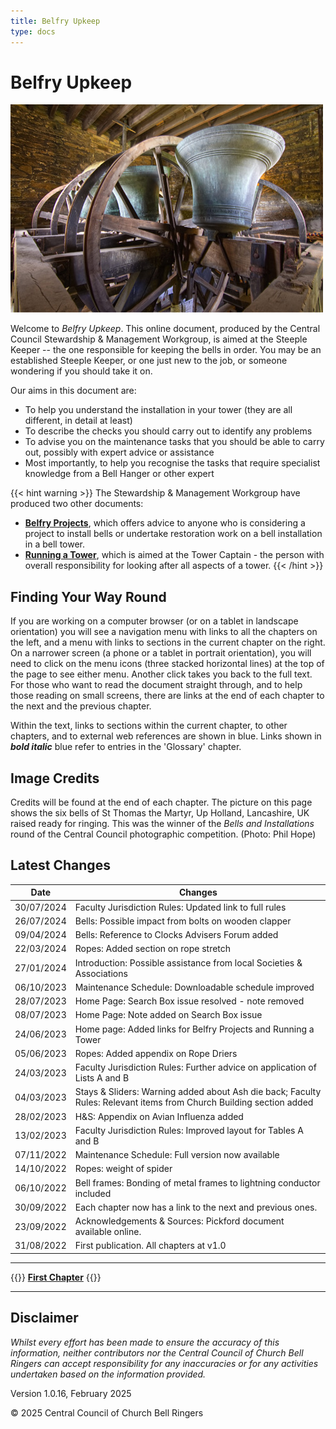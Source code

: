 ```yaml
---
title: Belfry Upkeep
type: docs
---
```




# Belfry Upkeep

![Up Holland bells raised ready for ringing](up-holland-bells.jpg)

Welcome to *Belfry Upkeep*. This online document, produced by the Central Council Stewardship & Management Workgroup, is aimed at the Steeple Keeper -- the one responsible for keeping the bells in order. You may be an established Steeple Keeper, or one just new to the job, or someone wondering if you should take it on.

Our aims in this document are:

- To help you understand the installation in your tower (they are all different, in detail at least)
- To describe the checks you should carry out to identify any problems
- To advise you on the maintenance tasks that you should be able to carry out, possibly with expert advice or assistance
- Most importantly, to help you recognise the tasks that require specialist knowledge from a Bell Hanger or other expert

{{< hint warning >}}
The Stewardship & Management Workgroup have produced two other
documents:
  - **[Belfry Projects](https://belfryprojects.cccbr.org.uk/)**, which
    offers advice to anyone who is considering a project to install
    bells or undertake restoration work on a bell installation in a bell
    tower.
 - **[Running a Tower](https://runningatower.cccbr.org.uk/)**, which is
    aimed at the Tower Captain - the person with overall responsibility
    for looking after all aspects of a tower.
{{< /hint >}}

## Finding Your Way Round

If you are working on a computer browser (or on a tablet in landscape orientation) you will see a navigation menu with links to all the chapters on the left, and a menu with links to sections in the current chapter on the right. On a narrower screen (a phone or a tablet in portrait orientation), you will need to click on the menu icons (three stacked horizontal lines) at the top of the page to see either menu. Another click takes you back to the full text. For those who want to read the document straight through, and to help those reading on small screens, there are links at the end of each chapter to the next and the previous chapter.

Within the text, links to sections within the current chapter, to other chapters, and to external web references are shown in blue. Links shown in ***bold italic*** blue refer to entries in the 'Glossary' chapter.

## Image Credits

Credits will be found at the end of each chapter. The picture on this page shows the six bells of St Thomas the Martyr, Up Holland, Lancashire, UK raised ready for ringing. This was the winner of the *Bells and Installations* round of the Central Council photographic competition. (Photo: Phil Hope)

## Latest Changes

| Date | Changes |
| ---- | ---- |
| 30/07/2024 | Faculty Jurisdiction Rules: Updated link to full rules |
| 26/07/2024 | Bells: Possible impact from bolts on wooden clapper |
| 09/04/2024 | Bells: Reference to Clocks Advisers Forum added |
| 22/03/2024 | Ropes: Added section on rope stretch |
| 27/01/2024 | Introduction: Possible assistance from local Societies & Associations |
| 06/10/2023 | Maintenance Schedule: Downloadable schedule improved |
| 28/07/2023 | Home Page: Search Box issue resolved - note removed |
| 08/07/2023 | Home Page: Note added on Search Box issue |
| 24/06/2023 | Home page: Added links for Belfry Projects and Running a Tower |
| 05/06/2023 | Ropes: Added appendix on Rope Driers |
| 24/03/2023 | Faculty Jurisdiction Rules: Further advice on application of Lists A and B |
| 04/03/2023 | Stays & Sliders: Warning added about Ash die back; Faculty Rules: Relevant items from Church Building section added |
| 28/02/2023 | H&S: Appendix on Avian Influenza added |
| 13/02/2023 | Faculty Jurisdiction Rules: Improved layout for Tables A and B |
| 07/11/2022 | Maintenance Schedule: Full version now available |
| 14/10/2022 | Ropes: weight of spider |
| 06/10/2022 | Bell frames: Bonding of metal frames to lightning conductor included |
| 30/09/2022 | Each chapter now has a link to the next and previous ones. |
| 23/09/2022 | Acknowledgements & Sources: Pickford document available online. |
| 31/08/2022 | First publication. All chapters at v1.0 |

----

{{<hint info>}}
**[First Chapter](/docs/010-introduction/)**
{{</hint>}}

-----

## Disclaimer

*Whilst every effort has been made to ensure the accuracy of this information, neither contributors nor the Central Council of Church Bell Ringers can accept responsibility for any inaccuracies or for any activities undertaken based on the information provided.*

Version 1.0.16, February 2025

© 2025 Central Council of Church Bell Ringers
